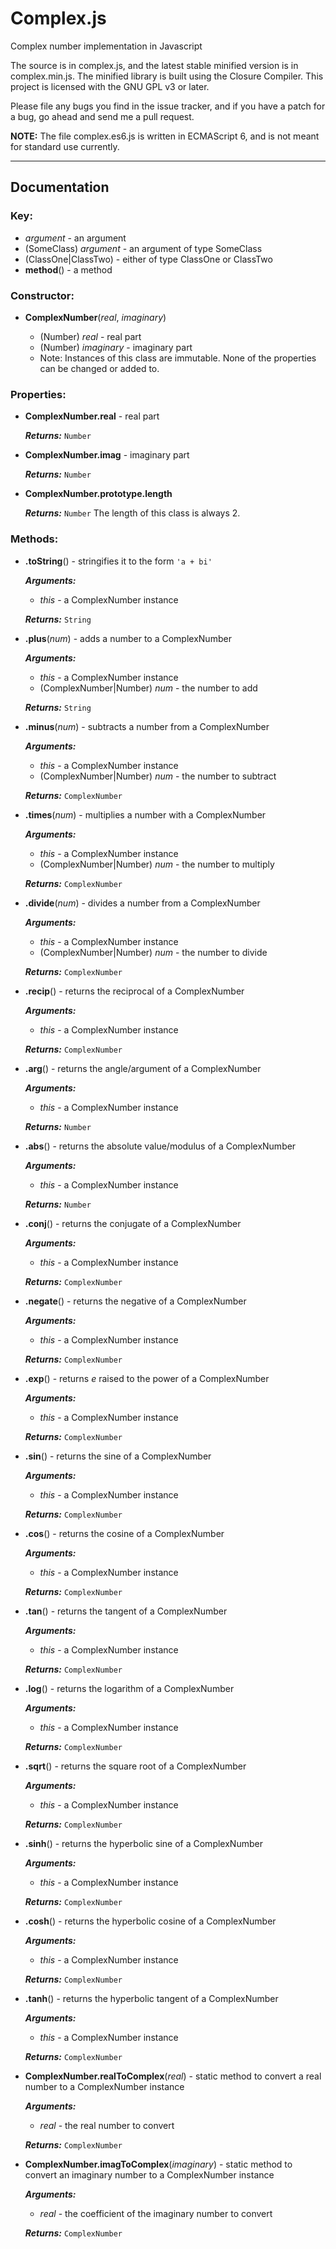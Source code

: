 Complex.js
==========

Complex number implementation in Javascript

The source is in complex.js, and the latest stable minified
version is in complex.min.js. The minified library is built
using the Closure Compiler. This project is licensed with the
GNU GPL v3 or later.

Please file any bugs you find in the issue tracker, and if you
have a patch for a bug, go ahead and send me a pull request.

**NOTE:** The file complex.es6.js is written in ECMAScript 6,
and is not meant for standard use currently.

-----

## Documentation ##

### Key: ###

 - *argument* - an argument
 - (SomeClass) *argument* - an argument of type SomeClass
 - (ClassOne|ClassTwo) - either of type ClassOne or ClassTwo
 - **method**() - a method

### Constructor: ###

- **ComplexNumber**(*real*, *imaginary*)
   
  - (Number) *real* - real part
  - (Number) *imaginary* - imaginary part
  - Note: Instances of this class are immutable. None of the properties can be changed or added to.

### Properties: ###

- **ComplexNumber.real** - real part
  
  ***Returns:*** `Number`

- **ComplexNumber.imag** - imaginary part
  
  ***Returns:*** `Number`

- **ComplexNumber.prototype.length**
  
  ***Returns:*** `Number`
  The length of this class is always 2.

### Methods: ###

- **.toString**() - stringifies it to the form `'a + bi'`
  
  ***Arguments:***
  
  - *this* - a ComplexNumber instance
  
  ***Returns:*** `String`

- **.plus**(*num*) - adds a number to a ComplexNumber
  
  ***Arguments:***
  
  - *this* - a ComplexNumber instance
  - (ComplexNumber|Number) *num* - the number to add
  
  ***Returns:*** `String`

- **.minus**(*num*) - subtracts a number from a ComplexNumber
  
  ***Arguments:***
  
  - *this* - a ComplexNumber instance
  - (ComplexNumber|Number) *num* - the number to subtract
  
  ***Returns:*** `ComplexNumber`

- **.times**(*num*) - multiplies a number with a ComplexNumber
  
  ***Arguments:***
  
  - *this* - a ComplexNumber instance
  - (ComplexNumber|Number) *num* - the number to multiply
  
  ***Returns:*** `ComplexNumber`

- **.divide**(*num*) - divides a number from a ComplexNumber
  
  ***Arguments:***
  
  - *this* - a ComplexNumber instance
  - (ComplexNumber|Number) *num* - the number to divide
  
  ***Returns:*** `ComplexNumber`

- **.recip**() - returns the reciprocal of a ComplexNumber
  
  ***Arguments:***
  
  - *this* - a ComplexNumber instance
  
  ***Returns:*** `ComplexNumber`

- **.arg**() - returns the angle/argument of a ComplexNumber
  
  ***Arguments:***
  
  - *this* - a ComplexNumber instance
  
  ***Returns:*** `Number`

- **.abs**() - returns the absolute value/modulus of a ComplexNumber
  
  ***Arguments:***
  
  - *this* - a ComplexNumber instance
  
  ***Returns:*** `Number`

- **.conj**() - returns the conjugate of a ComplexNumber
  
  ***Arguments:***
  
  - *this* - a ComplexNumber instance
  
  ***Returns:*** `ComplexNumber`

- **.negate**() - returns the negative of a ComplexNumber
  
  ***Arguments:***
  
  - *this* - a ComplexNumber instance
  
  ***Returns:*** `ComplexNumber`

- **.exp**() - returns *e* raised to the power of a ComplexNumber
  
  ***Arguments:***
  
  - *this* - a ComplexNumber instance
  
  ***Returns:*** `ComplexNumber`

- **.sin**() - returns the sine of a ComplexNumber
  
  ***Arguments:***
  
  - *this* - a ComplexNumber instance
  
  ***Returns:*** `ComplexNumber`

- **.cos**() - returns the cosine of a ComplexNumber
  
  ***Arguments:***
  
  - *this* - a ComplexNumber instance
  
  ***Returns:*** `ComplexNumber`

- **.tan**() - returns the tangent of a ComplexNumber
  
  ***Arguments:***
  
  - *this* - a ComplexNumber instance
  
  ***Returns:*** `ComplexNumber`

- **.log**() - returns the logarithm of a ComplexNumber
  
  ***Arguments:***
  
  - *this* - a ComplexNumber instance
  
  ***Returns:*** `ComplexNumber`

- **.sqrt**() - returns the square root of a ComplexNumber
  
  ***Arguments:***
  
  - *this* - a ComplexNumber instance
  
  ***Returns:*** `ComplexNumber`

- **.sinh**() - returns the hyperbolic sine of a ComplexNumber
  
  ***Arguments:***
  
  - *this* - a ComplexNumber instance
  
  ***Returns:*** `ComplexNumber`

- **.cosh**() - returns the hyperbolic cosine of a ComplexNumber
  
  ***Arguments:***
  
  - *this* - a ComplexNumber instance
  
  ***Returns:*** `ComplexNumber`

- **.tanh**() - returns the hyperbolic tangent of a ComplexNumber
  
  ***Arguments:***
  
  - *this* - a ComplexNumber instance
  
  ***Returns:*** `ComplexNumber`

- **ComplexNumber.realToComplex**(*real*) - static method to convert a real
  number to a ComplexNumber instance
  
  ***Arguments:***
  
  - *real* - the real number to convert
  
  ***Returns:*** `ComplexNumber`

- **ComplexNumber.imagToComplex**(*imaginary*) - static method to convert an
  imaginary number to a ComplexNumber instance
  
  ***Arguments:***
  
  - *real* - the coefficient of the imaginary number to convert
  
  ***Returns:*** `ComplexNumber`
